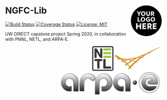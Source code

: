 # NGFC-Lib <img src="./assets/images/team-logo.png" alt="team-logo" width="100" img align="right">

[![Build Status](https://travis-ci.org/NGFC-Lib/NGFC-Lib.svg?branch=master)](https://travis-ci.org/NGFC-Lib/NGFC-Lib)
[![Coverage Status](https://coveralls.io/repos/github/NGFC-Lib/NGFC-Lib/badge.svg?branch=master)](https://coveralls.io/github/UW-EnergyForecaster/EnergyForecasters?branch=master)
[![License: MIT](https://img.shields.io/badge/License-MIT-yellow.svg)](https://opensource.org/licenses/MIT)

UW DIRECT capstone project Spring 2020, in collaboration with PNNL, NETL, and ARPA-E.

<img src="./assets/images/PNNL-logo.png" alt="PNNL-logo" height="80" img align="right"> <img src="./assets/images/NETL-logo.jpg" alt="NETL-logo" height="80" img align="right"> <img src="./assets/images/ARPA-E-logo.jpg" alt="ARPA-E-logo" height="80" img align="right">

